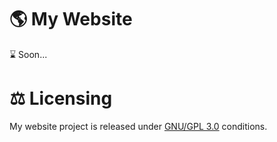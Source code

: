 # 🌎 My Website

⌛ Soon...

# ⚖️ Licensing
My website project is released under [GNU/GPL 3.0](https://github.com/AWmeister546/MyWebsite/blob/main/LICENSE) conditions.
